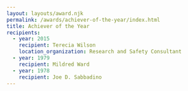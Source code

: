 ```yaml
---
layout: layouts/award.njk
permalink: /awards/achiever-of-the-year/index.html
title: Achiever of the Year
recipients:
  - year: 2015
    recipient: Terecia Wilson
    location_organization: Research and Safety Consultant
  - year: 1979
    recipient: Mildred Ward
  - year: 1978
    recipient: Joe D. Sabbadino
---
```

